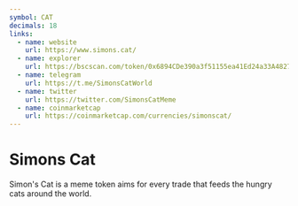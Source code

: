 ```yaml
---
symbol: CAT
decimals: 18
links:
  - name: website
    url: https://www.simons.cat/
  - name: explorer
    url: https://bscscan.com/token/0x6894CDe390a3f51155ea41Ed24a33A4827d3063D
  - name: telegram
    url: https://t.me/SimonsCatWorld
  - name: twitter
    url: https://twitter.com/SimonsCatMeme
  - name: coinmarketcap
    url: https://coinmarketcap.com/currencies/simonscat/
---
```


# Simons Cat

Simon's Cat is a meme token aims for every trade that feeds the hungry cats around the world.
